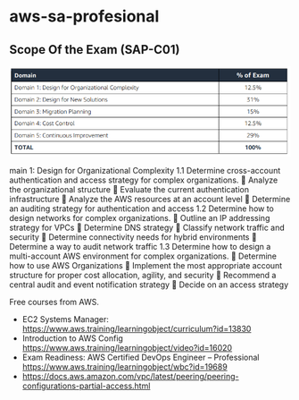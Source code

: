 # aws-sa-profesional
## Scope Of the Exam (SAP-C01)
![See the outline](outline.PNG)

main 1: Design for Organizational Complexity
1.1 Determine cross-account authentication and access strategy for complex organizations.
 Analyze the organizational structure
 Evaluate the current authentication infrastructure
 Analyze the AWS resources at an account level
 Determine an auditing strategy for authentication and access
1.2 Determine how to design networks for complex organizations.
 Outline an IP addressing strategy for VPCs
 Determine DNS strategy
 Classify network traffic and security
 Determine connectivity needs for hybrid environments
 Determine a way to audit network traffic
1.3 Determine how to design a multi-account AWS environment for complex organizations.
 Determine how to use AWS Organizations
 Implement the most appropriate account structure for proper cost allocation, agility, and
security
 Recommend a central audit and event notification strategy
 Decide on an access strategy


Free courses from AWS.

* EC2 Systems Manager: https://www.aws.training/learningobject/curriculum?id=13830
* Introduction to AWS Config https://www.aws.training/learningobject/video?id=16020
* Exam Readiness: AWS Certified DevOps Engineer – Professional https://www.aws.training/learningobject/wbc?id=19689
* https://docs.aws.amazon.com/vpc/latest/peering/peering-configurations-partial-access.html

